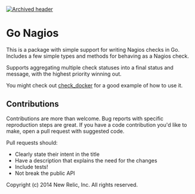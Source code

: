 [![Archived header](https://github.com/newrelic/open-source-office/raw/master/examples/categories/images/Archived.png)](https://github.com/newrelic/open-source-office/blob/master/examples/categories/index.md#archived)

Go Nagios
=========

This is a package with simple support for writing Nagios checks in Go.
Includes a few simple types and methods for behaving as a Nagios check.

Supports aggregating multiple check statuses into a final status and
message, with the highest priority winning out.

You might check out [check_docker](https://github.com/newrelic/check_docker)
for a good example of how to use it.

Contributions
-------------

Contributions are more than welcome. Bug reports with specific reproduction
steps are great. If you have a code contribution you'd like to make, open a
pull request with suggested code.

Pull requests should:

 * Clearly state their intent in the title
 * Have a description that explains the need for the changes
 * Include tests!
 * Not break the public API


Copyright (c) 2014 New Relic, Inc. All rights reserved.
